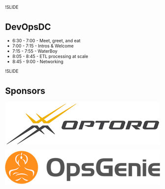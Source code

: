 !SLIDE
# DevOpsDC #

* 6:30 - 7:00 - Meet, greet, and eat
* 7:00 - 7:15 - Intros & Welcome
* 7:15 - 7:55 - WaterBoy
* 8:05 - 8:45 - ETL processing at scale
* 8:45 - 9:00 - Networking

!SLIDE

# Sponsors #

![Optoro](../images/optoro.png)

![OpsGenie](../images/opsgenie-logo-horizontal.png)
